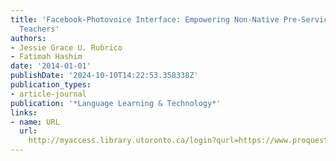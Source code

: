 ```yaml
---
title: 'Facebook-Photovoice Interface: Empowering Non-Native Pre-Service English Language
  Teachers'
authors:
- Jessie Grace U. Rubrico
- Fatimah Hashim
date: '2014-01-01'
publishDate: '2024-10-10T14:22:53.358338Z'
publication_types:
- article-journal
publication: '*Language Learning & Technology*'
links:
- name: URL
  url: 
    http://myaccess.library.utoronto.ca/login?qurl=https://www.proquest.com/docview/1651865718?accountid=14771&bdid=38382&_bd=EtXP2j1Q4as4oQShb0pigxmaitY%3D
---
```

